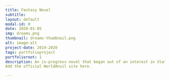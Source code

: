 ```yaml
---
title: Fantasy Novel 
subtitle: 
layout: default
modal-id: 0
date: 2020-01-05
img: dreams.png
thumbnail: dreams-thumbnail.png
alt: image-alt
project-date: 2019-2020
tags: portfolioproject
portfolioroot: 1
description: An in-progress novel that began out of an interest in Slavic mythologies and folklore, Earth and Smoke follows characters Ilyria and Wilk travelling through the fabled Zuriobor forest. An unlikely friendship is formed between the two as they find themselves exiled from the safe haven town Rasnov in the centre of the unforgiving forest region infested with monsters. 
Add the official WorldAnvil site here.

---
```

